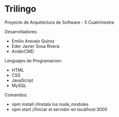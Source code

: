 # Trilingo

Proyecto de Arquitectura de Software - 5 Cuatrimestre

Desarrolladores:

- Emilio Arevalo Quiroz
- Eder Javier Sosa Rivera
- AnderCMD

Lenguajes de Programacion:

- HTML
- CSS
- JavaScript
- MySQL

Comandos:

- npm install //Instala los node_modules
- npm start //Iniciar el servidor en localhost:3000
